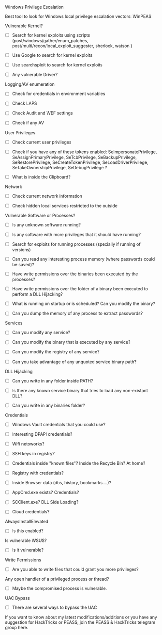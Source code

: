 Windows Privilage Escalation




Best tool to look for Windows local privilege escalation vectors: WinPEAS


Vulnerable Kernel?


 - [ ] Search for kernel exploits using scripts (post/windows/gather/enum_patches, post/multi/recon/local_exploit_suggester, sherlock, watson )

- [ ] Use Google to search for kernel exploits

- [ ] Use searchsploit to search for kernel exploits

- [ ] Any vulnerable Driver?


Logging/AV enumeration


- [ ] Check for credentials in environment variables

- [ ] Check LAPS

- [ ] Check Audit and WEF settings

- [ ] Check if any AV


User Privileges


- [ ] Check current user privileges

- [ ] Check if you have any of these tokens enabled: SeImpersonatePrivilege, SeAssignPrimaryPrivilege, SeTcbPrivilege, SeBackupPrivilege, SeRestorePrivilege, SeCreateTokenPrivilege, SeLoadDriverPrivilege, SeTakeOwnershipPrivilege, SeDebugPrivilege ?

- [ ] What is inside the Clipboard?


Network


- [ ] Check current network information

- [ ] Check hidden local services restricted to the outside


Vulnerable Software or Processes?


- [ ] Is any unknown software running?

- [ ] Is any software with more privileges that it should have running?

- [ ] Search for exploits for running processes (specially if running of versions)

- [ ] Can you read any interesting process memory (where passwords could be saved)?

- [ ] Have write permissions over the binaries been executed by the processes?

- [ ] Have write permissions over the folder of a binary been executed to perform a DLL Hijacking?

- [ ] What is running on startup or is scheduled? Can you modify the binary?

- [ ] Can you dump the memory of any process to extract passwords?


Services


- [ ] Can you modify any service?

- [ ] Can you modify the binary that is executed by any service?

- [ ] Can you modify the registry of any service?

- [ ] Can you take advantage of any unquoted service binary path?


DLL Hijacking


- [ ] Can you write in any folder inside PATH?

- [ ] Is there any known service binary that tries to load any non-existant DLL?

- [ ] Can you write in any binaries folder?


Credentials


- [ ] Windows Vault credentials that you could use?

- [ ] Interesting DPAPI credentials?

- [ ] Wifi netoworks?

- [ ] SSH keys in registry?

- [ ] Credentials inside "known files"? Inside the Recycle Bin? At home?

- [ ] Registry with credentials?

- [ ] Inside Browser data (dbs, history, bookmarks....)?

- [ ] AppCmd.exe exists? Credentials?

- [ ] SCClient.exe? DLL Side Loading?

- [ ] Cloud credentials?


AlwaysInstallElevated


- [ ] Is this enabled?


Is vulnerable WSUS?


- [ ] Is it vulnerable?


Write Permissions


- [ ] Are you able to write files that could grant you more privileges?


Any open handler of a privileged process or thread?


- [ ] Maybe the compromised process is vulnerable.


UAC Bypass


- [ ] There are several ways to bypass the UAC

If you want to know about my latest modifications/additions or you have any suggestion for HackTricks or PEASS, join the PEASS & HackTricks telegram group here.
